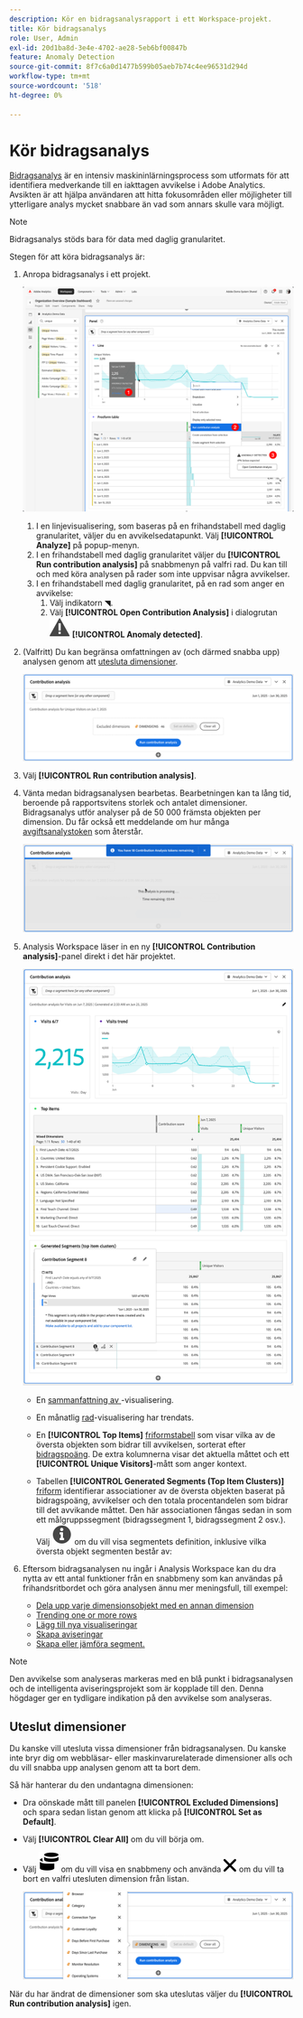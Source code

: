 ```yaml
---
description: Kör en bidragsanalysrapport i ett Workspace-projekt.
title: Kör bidragsanalys
role: User, Admin
exl-id: 20d1ba8d-3e4e-4702-ae28-5eb6bf00847b
feature: Anomaly Detection
source-git-commit: 8f7c6a0d1477b599b05aeb7b74c4ee96531d294d
workflow-type: tm+mt
source-wordcount: '518'
ht-degree: 0%

---
```


# Kör bidragsanalys

[Bidragsanalys](/help/analyze/analysis-workspace/c-anomaly-detection/anomaly-detection.md#contribution-analysis) är en intensiv maskininlärningsprocess som utformats för att identifiera medverkande till en iakttagen avvikelse i Adobe Analytics. Avsikten är att hjälpa användaren att hitta fokusområden eller möjligheter till ytterligare analys mycket snabbare än vad som annars skulle vara möjligt.

>[!NOTE]
>
>Bidragsanalys stöds bara för data med daglig granularitet.

Stegen för att köra bidragsanalys är:

1. Anropa bidragsanalys i ett projekt.

   ![Kör bidragsanalys](assets/run-contribution-analysis.png)

   1. I en linjevisualisering, som baseras på en frihandstabell med daglig granularitet, väljer du en avvikelsedatapunkt. Välj **[!UICONTROL Analyze]** på popup-menyn.
   1. I en frihandstabell med daglig granularitet väljer du **[!UICONTROL Run contribution analysis]** på snabbmenyn på valfri rad. Du kan till och med köra analysen på rader som inte uppvisar några avvikelser.
   1. I en frihandstabell med daglig granularitet, på en rad som anger en avvikelse:
      1. Välj indikatorn ◥.
      1. Välj **[!UICONTROL Open Contribution Analysis]** i dialogrutan ![Varning](/help/assets/icons/Alert.svg) **[!UICONTROL Anomaly detected]**.



1. (Valfritt) Du kan begränsa omfattningen av (och därmed snabba upp) analysen genom att [utesluta dimensioner](#exclude-dimensions).

   ![Exkluderar dimensioner från bidragsanalys](assets/excluding-dimensions.png)

1. Välj **[!UICONTROL Run contribution analysis]**.

1. Vänta medan bidragsanalysen bearbetas. Bearbetningen kan ta lång tid, beroende på rapportsvitens storlek och antalet dimensioner. Bidragsanalys utför analyser på de 50 000 främsta objekten per dimension. Du får också ett meddelande om hur många [avgiftsanalystoken](anomaly-detection.md#contribution-analysis-tokens) som återstår.

   ![Pågående bidragsanalys](assets/contribution-analysis-executing.png)

1. Analysis Workspace läser in en ny **[!UICONTROL Contribution analysis]**-panel direkt i det här projektet.

   ![Panelen för bidragsanalys](assets/contribution-analysis.png)

   * En [sammanfattning av ](/help/analyze/analysis-workspace/visualizations/summary-number-change.md)-visualisering.
   * En månatlig [rad](/help/analyze/analysis-workspace/visualizations/line.md)-visualisering har trendats.
   * En **[!UICONTROL Top Items]** [friformstabell](/help/analyze/analysis-workspace/visualizations/freeform-table/freeform-table.md) som visar vilka av de översta objekten som bidrar till avvikelsen, sorterat efter [bidragspoäng](/help/analyze/analysis-workspace/c-anomaly-detection/anomaly-detection.md#contribution-analysis). De extra kolumnerna visar det aktuella måttet och ett **[!UICONTROL Unique Visitors]**-mått som anger kontext.

   * Tabellen **[!UICONTROL Generated Segments (Top Item Clusters)]** [friform](/help/analyze/analysis-workspace/visualizations/freeform-table/freeform-table.md) identifierar associationer av de översta objekten baserat på bidragspoäng, avvikelser och den totala procentandelen som bidrar till det avvikande måttet. Den här associationen fångas sedan in som ett målgruppssegment (bidragssegment 1, bidragssegment 2 osv.). Välj ![Info](/help/assets/icons/Info.svg) om du vill visa segmentets definition, inklusive vilka översta objekt segmenten består av:


1. Eftersom bidragsanalysen nu ingår i Analysis Workspace kan du dra nytta av ett antal funktioner från en snabbmeny som kan användas på frihandsritbordet och göra analysen ännu mer meningsfull, till exempel:

   * [Dela upp varje dimensionsobjekt med en annan dimension](/help/analyze/analysis-workspace/components/dimensions/t-breakdown-fa.md)
   * [Trending one or more rows](/help/analyze/analysis-workspace/home.md#section_34930C967C104C2B9092BA8DCF2BF81A)
   * [Lägg till nya visualiseringar](/help/analyze/analysis-workspace/visualizations/freeform-analysis-visualizations.md)
   * [Skapa aviseringar](/help/components/c-alerts/intellligent-alerts.md)
   * [Skapa eller jämföra segment.](/help/analyze/analysis-workspace/c-panels/c-segment-comparison/segment-comparison.md)

>[!NOTE]
>
>Den avvikelse som analyseras markeras med en blå punkt i bidragsanalysen och de intelligenta aviseringsprojekt som är kopplade till den. Denna högdager ger en tydligare indikation på den avvikelse som analyseras.


## Uteslut dimensioner

Du kanske vill utesluta vissa dimensioner från bidragsanalysen. Du kanske inte bryr dig om webbläsar- eller maskinvarurelaterade dimensioner alls och du vill snabba upp analysen genom att ta bort dem.

Så här hanterar du den undantagna dimensionen:

* Dra oönskade mått till panelen **[!UICONTROL Excluded Dimensions]** och spara sedan listan genom att klicka på **[!UICONTROL Set as Default]**.

* Välj **[!UICONTROL Clear All]** om du vill börja om.

* Välj ![Dimensioner](/help/assets/icons/Dimensions.svg) om du vill visa en snabbmeny och använda ![CrossSize400](/help/assets/icons/CrossSize400.svg) om du vill ta bort en valfri utesluten dimension från listan.

  ![](assets/excluded-dimensions-list.png)

När du har ändrat de dimensioner som ska uteslutas väljer du **[!UICONTROL Run contribution analysis]** igen.


